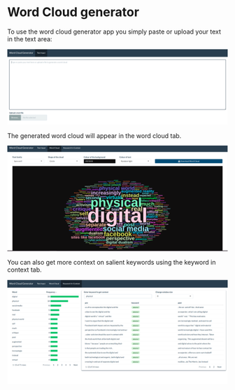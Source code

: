 # Word Cloud generator

To use the word cloud generator app you simply paste or upload your text in the text area:

![Word cloud input text](wordcloud1.png)

The generated word cloud will appear in the word cloud tab.

![Generated word cloud](wordcloud2.png)

You can also get more context on salient keywords using the keyword in context tab.

![Key word in context](wordcloud3.png)
